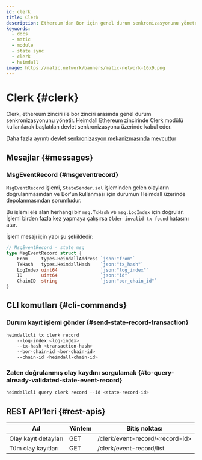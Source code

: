 ```yaml
---
id: clerk
title: Clerk
description: Ethereum'dan Bor için genel durum senkronizasyonunu yöneten modül
keywords:
  - docs
  - matic
  - module
  - state sync
  - clerk
  - heimdall
image: https://matic.network/banners/matic-network-16x9.png
---
```


# Clerk {#clerk}

Clerk, ethereum zinciri ile bor zinciri arasında genel durum senkronizasyonunu yönetir. Heimdall Ethereum zincirinde Clerk modülü kullanılarak başlatılan devlet senkronizasyonu üzerinde kabul eder.

Daha fazla ayrıntı [devlet senkronizasyon mekanizmasında](/docs/pos/bor/core_concepts.md#state-management-state-sync) mevcuttur

## Mesajlar {#messages}

### MsgEventRecord {#msgeventrecord}

`MsgEventRecord` işlemi, `StateSender.sol` işleminden gelen olayların doğrulanmasından ve Bor'un kullanması için durumun Heimdall üzerinde depolanmasından sorumludur.

Bu işlemi ele alan herhangi bir `msg.TxHash` ve `msg.LogIndex` için doğrular. İşlemi birden fazla kez yapmaya çalışırsa `Older invalid tx found` hatasını atar.

İşlem mesajı için yapı şu şekildedir:

```go
// MsgEventRecord - state msg
type MsgEventRecord struct {
	From     types.HeimdallAddress `json:"from"`
	TxHash   types.HeimdallHash    `json:"tx_hash"`
	LogIndex uint64                `json:"log_index"`
	ID       uint64                `json:"id"`
	ChainID  string                `json:"bor_chain_id"`
}
```

## CLI komutları {#cli-commands}

### Durum kayıt işlemi gönder {#send-state-record-transaction}

```bash
heimdallcli tx clerk record
	--log-index <log-index>
	--tx-hash <transaction-hash>
	--bor-chain-id <bor-chain-id>
	--chain-id <heimdall-chain-id>
```

### Zaten doğrulanmış olay kaydını sorgulamak {#to-query-already-validated-state-event-record}

```go
heimdallcli query clerk record --id <state-record-id>
```

## REST API’leri {#rest-apis}

| Ad | Yöntem | Bitiş noktası |
|----------------------|------|------------------|
| Olay kayıt detayları | GET | /clerk/event-record/<record-id\> |
| Tüm olay kayıtları | GET | /clerk/event-record/list |
